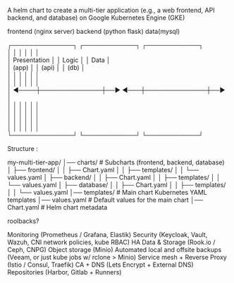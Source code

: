 A helm chart to create a multi-tier application (e.g., a web frontend, API backend, and database) on Google Kubernetes Engine (GKE) 


frontend (nginx server)
backend (python flask)
data(mysql)

┌──────────────┐              ┌────────────┐              ┌────────────┐  
│              │              │            │              │            │  
│ Presentation │              │   Logic    │              │    Data    │  
│    (app)     │              │   (api)    │              │    (db)    │  
│              │              │            │              │            │  
│              │              │            │              │            │  
│         ◄────┼──────────────┼──►     ◄───┼──────────────┼──►         │  
│              │              │            │              │            │  
│              │              │            │              │            │  
│              │              │            │              │            │  
│              │              │            │              │            │  
└──────────────┘              └────────────┘              └────────────┘


Structure :

my-multi-tier-app/
│── charts/          # Subcharts (frontend, backend, database)
│   ├── frontend/
│   │   ├── Chart.yaml
│   │   ├── templates/
│   │   └── values.yaml
│   ├── backend/
│   │   ├── Chart.yaml
│   │   ├── templates/
│   │   └── values.yaml
│   ├── database/
│   │   ├── Chart.yaml
│   │   ├── templates/
│   │   └── values.yaml
│── templates/       # Main chart Kubernetes YAML templates
│── values.yaml      # Default values for the main chart
│── Chart.yaml       # Helm chart metadata

roolbacks?


Monitoring (Prometheus / Grafana, Elastik)
Security (Keycloak, Vault, Wazuh, CNI network policies, kube RBAC)
HA Data & Storage (Rook.io / Ceph, CNPG)
Object storage (Minio)
Automated local and offsite backups (Veeam, or just kube jobs w/ rclone > Minio)
Service mesh + Reverse Proxy (Istio / Consul, Traefik)
CA + DNS (Lets Encrypt + External DNS)
Repositories (Harbor, Gitlab + Runners)